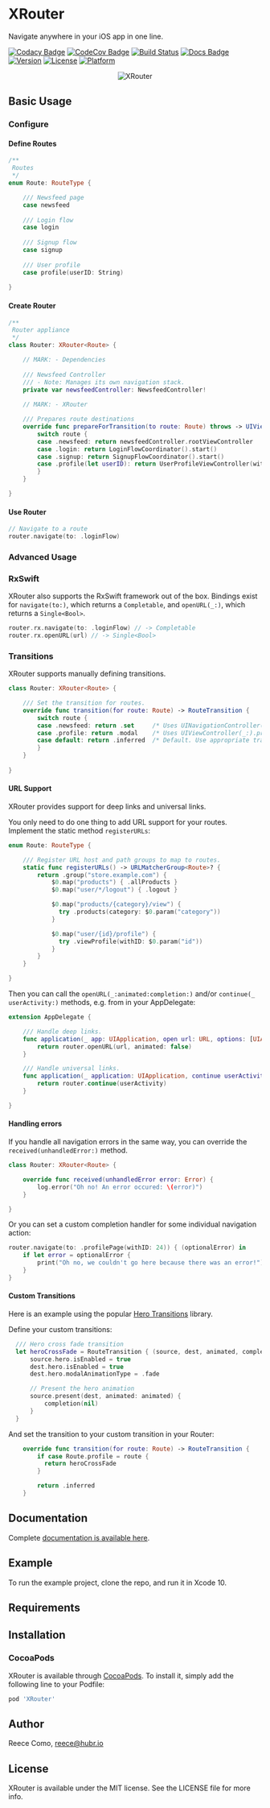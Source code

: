 # XRouter

Navigate anywhere in your iOS app in one line.

[![Codacy Badge](https://api.codacy.com/project/badge/Grade/d0ef88b70fc843adb2944ce0d956269d)](https://app.codacy.com/app/hubrioAU/XRouter?utm_source=github.com&utm_medium=referral&utm_content=hubrioAU/XRouter&utm_campaign=Badge_Grade_Dashboard)
[![CodeCov Badge](https://codecov.io/gh/hubrioAU/XRouter/branch/master/graph/badge.svg)](https://codecov.io/gh/hubrioau/XRouter)
[![Build Status](https://travis-ci.org/hubrioAU/XRouter.svg?branch=master)](https://travis-ci.org/hubrioAU/XRouter)
[![Docs Badge](https://raw.githubusercontent.com/hubrioAU/XRouter/master/docs/badge.svg?sanitize=true)](https://hubrioau.github.io/XRouter)
[![Version](https://img.shields.io/cocoapods/v/XRouter.svg?style=flat)](https://cocoapods.org/pods/XRouter)
[![License](https://img.shields.io/cocoapods/l/XRouter.svg?style=flat)](https://cocoapods.org/pods/XRouter)
[![Platform](https://img.shields.io/cocoapods/p/XRouter.svg?style=flat)](https://cocoapods.org/pods/XRouter)

<p align="center">
<img src="https://raw.githubusercontent.com/hubrioau/XRouter/master/XRouter.jpg" alt="XRouter" width="400" style="max-width:400px;width:auto;height:auto;"/>
</p>

## Basic Usage
### Configure

#### Define Routes
```swift
/**
 Routes
 */
enum Route: RouteType {

    /// Newsfeed page
    case newsfeed
    
    /// Login flow
    case login
    
    /// Signup flow
    case signup 
    
    /// User profile
    case profile(userID: String)
    
}
```

#### Create Router
```swift
/**
 Router appliance
 */
class Router: XRouter<Route> {

    // MARK: - Dependencies
    
    /// Newsfeed Controller
    /// - Note: Manages its own navigation stack.
    private var newsfeedController: NewsfeedController!
    
    // MARK: - XRouter

    /// Prepares route destinations
    override func prepareForTransition(to route: Route) throws -> UIViewController {
        switch route {
        case .newsfeed: return newsfeedController.rootViewController
        case .login: return LoginFlowCoordinator().start()
        case .signup: return SignupFlowCoordinator().start()
        case .profile(let userID): return UserProfileViewController(withID: userID)
        }
    }

}
```

#### Use Router
```swift
// Navigate to a route
router.navigate(to: .loginFlow)
```

### Advanced Usage

### RxSwift
XRouter also supports the RxSwift framework out of the box. Bindings exist for `navigate(to:)`, which returns a `Completable`, and `openURL(_:)`, which returns a `Single<Bool>`.
```swift
router.rx.navigate(to: .loginFlow) // -> Completable
router.rx.openURL(url) // -> Single<Bool>
```

### Transitions
XRouter supports manually defining transitions.
```swift
class Router: XRouter<Route> {

    /// Set the transition for routes.
    override func transition(for route: Route) -> RouteTransition {
        switch route {
        case .newsfeed: return .set     /* Uses UINavigationController(_:).setViewControllers(...) */
        case .profile: return .modal    /* Uses UIViewController(_:).present(...) */
        case default: return .inferred  /* Default. Use appropriate transition based on context. */
        }
    }
    
}
```

#### URL Support

XRouter provides support for deep links and universal links.

You only need to do one thing to add URL support for your routes.
Implement the static method `registerURLs`:
```swift
enum Route: RouteType {

    /// Register URL host and path groups to map to routes.
    static func registerURLs() -> URLMatcherGroup<Route>? {
        return .group("store.example.com") {
            $0.map("products") { .allProducts }
            $0.map("user/*/logout") { .logout }

            $0.map("products/{category}/view") {
              try .products(category: $0.param("category"))
            }

            $0.map("user/{id}/profile") {
              try .viewProfile(withID: $0.param("id"))
            }
        }
    }

}
```

Then you can call the `openURL(_:animated:completion:)` and/or `continue(_ userActivity:)` methods, e.g. from in your AppDelegate:
```swift
extension AppDelegate {

    /// Handle deep links.
    func application(_ app: UIApplication, open url: URL, options: [UIApplication.OpenURLOptionsKey: Any] = [:]) -> Bool {
        return router.openURL(url, animated: false)
    }

    /// Handle universal links.
    func application(_ application: UIApplication, continue userActivity: NSUserActivity, restorationHandler: @escaping ([UIUserActivityRestoring]?) -> Void) -> Bool {
        return router.continue(userActivity)
    }

}
```

#### Handling errors

If you handle all navigation errors in the same way, you can override the `received(unhandledError:)` method.

```swift
class Router: XRouter<Route> {

    override func received(unhandledError error: Error) {
        log.error("Oh no! An error occured: \(error)")
    }

}

```

Or you can set a custom completion handler for some individual navigation action:

```swift
router.navigate(to: .profilePage(withID: 24)) { (optionalError) in
    if let error = optionalError {
        print("Oh no, we couldn't go here because there was an error!")
    }
}
```

#### Custom Transitions
Here is an example using the popular [Hero Transitions](https://github.com/HeroTransitions/Hero) library.

Define your custom transitions:
```swift
  /// Hero cross fade transition
  let heroCrossFade = RouteTransition { (source, dest, animated, completion) in
      source.hero.isEnabled = true
      dest.hero.isEnabled = true
      dest.hero.modalAnimationType = .fade

      // Present the hero animation
      source.present(dest, animated: animated) {
          completion(nil)
      }
  }
```

And set the transition to your custom transition in your Router:
```swift
    override func transition(for route: Route) -> RouteTransition {
        if case Route.profile = route {
          return heroCrossFade
        }

        return .inferred
    }
```

## Documentation

Complete [documentation is available here](https://reececomo.github.io/XRouter).

## Example

To run the example project, clone the repo, and run it in Xcode 10.

## Requirements

## Installation

### CocoaPods

XRouter is available through [CocoaPods](https://cocoapods.org). To install
it, simply add the following line to your Podfile:

```ruby
pod 'XRouter'
```

## Author

Reece Como, reece@hubr.io

## License

XRouter is available under the MIT license. See the LICENSE file for more info.
